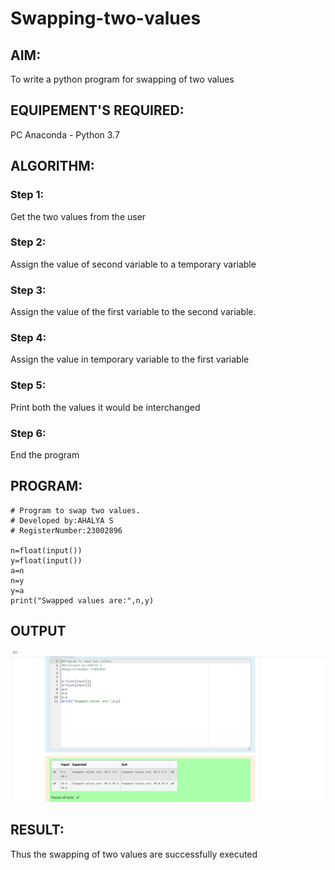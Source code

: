 # Swapping-two-values
## AIM:
To write a python program for swapping of two values
## EQUIPEMENT'S REQUIRED: 
PC
Anaconda - Python 3.7
## ALGORITHM: 
### Step 1:
Get the two values from the user
### Step 2: 
Assign the value of second variable to a temporary variable 
### Step 3: 
Assign the value of the first variable to the second variable.
### Step 4:  
Assign the value in temporary variable to the first variable
### Step 5: 
Print both the values it would be interchanged
### Step 6: 
End the program
## PROGRAM:
```
# Program to swap two values.
# Developed by:AHALYA S 
# RegisterNumber:23002896

n=float(input())
y=float(input())
a=n
n=y
y=a
print("Swapped values are:",n,y)
```
## OUTPUT
![output](swapping.png)


## RESULT:
Thus the swapping of two values are successfully executed



